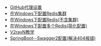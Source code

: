 - [GitHub代理设置](https://yukmingyu.github.io/notes/#/dos/GitHub代理设置.md)
- [在Windows下配置Redis集群](https://yukmingyu.github.io/notes/#/dos/在Windows下配置Redis集群.md)
- [在Windows下配置Redis(不含集群)](https://yukmingyu.github.io/notes/#/dos/在Windows下配置Redis(不含集群).md)
- [在Windows下配置多个Redis(简化配置)](https://yukmingyu.github.io/notes/#/dos/在Windows下配置多个Redis(简化配置).md)
- [V2rayN教学](https://yukmingyu.github.io/notes/#/dos/V2rayN教学.md)
- [SpringBoot--Swagger2配置(解决404报错)](https://yukmingyu.github.io/notes/#/dos/SpringBoot--Swagger2配置(解决404报错))


